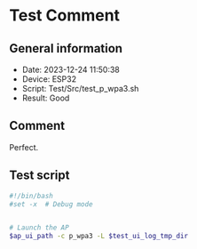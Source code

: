 # Test Comment

## General information

- Date:       2023-12-24 11:50:38
- Device:     ESP32
- Script:     Test/Src/test_p_wpa3.sh
- Result:     Good

## Comment

Perfect.

## Test script

```bash
#!/bin/bash
#set -x  # Debug mode


# Launch the AP
$ap_ui_path -c p_wpa3 -L $test_ui_log_tmp_dir

```
